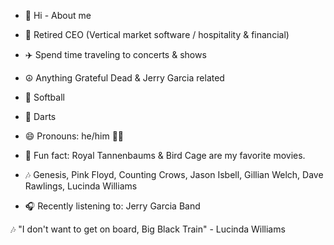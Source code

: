 - 👋 Hi - About me
- 🤔 Retired CEO (Vertical market software / hospitality & financial)
- ✈️ Spend time traveling to concerts & shows
- ☮️ Anything Grateful Dead & Jerry Garcia related
- 🥎 Softball
- 🎯 Darts
- 😄 Pronouns: he/him 🏳️‍🌈
- 🎥 Fun fact: Royal Tannenbaums & Bird Cage are my favorite movies. 
- 🎶 Genesis, Pink Floyd, Counting Crows, Jason Isbell, Gillian Welch, Dave Rawlings, Lucinda Williams

- 🎧 Recently listening to:  Jerry Garcia Band

🎶 "I don't want to get on board, Big Black Train" - Lucinda Williams

